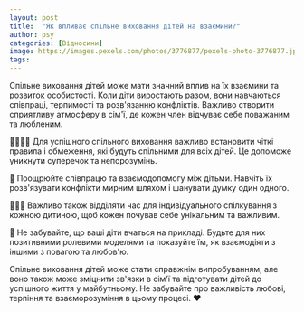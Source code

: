 ```yaml
---
layout: post
title:  "Як впливає спільне виховання дітей на взаємини?"
author: psy
categories: [Відносини]
image: https://images.pexels.com/photos/3776877/pexels-photo-3776877.jpeg?auto=compress&cs=tinysrgb&fit=crop&h=627&w=1200
tags: 
---
```


Спільне виховання дітей може мати значний вплив на їх взаємини та розвиток особистості. Коли діти виростають разом, вони навчаються співпраці, терпимості та розв'язанню конфліктів. Важливо створити сприятливу атмосферу в сім'ї, де кожен член відчуває себе поважаним та любленим.

👨‍👩‍👧‍👦 Для успішного спільного виховання важливо встановити чіткі правила і обмеження, які будуть спільними для всіх дітей. Це допоможе уникнути суперечок та непорозумінь.

🤝 Поощрюйте співпрацю та взаємодопомогу між дітьми. Навчіть їх розв'язувати конфлікти мирним шляхом і шанувати думку один одного.

👩‍👧‍👦 Важливо також відділяти час для індивідуального спілкування з кожною дитиною, щоб кожен почував себе унікальним та важливим.

🌱 Не забувайте, що ваші діти вчаться на прикладі. Будьте для них позитивними ролевими моделями та показуйте їм, як взаємодіяти з іншими з повагою та любов'ю.

Спільне виховання дітей може стати справжнім випробуванням, але воно також може зміцнити зв'язки в сім'ї та підготувати дітей до успішного життя у майбутньому. Не забувайте про важливість любові, терпіння та взаєморозуміння в цьому процесі. ❤️


